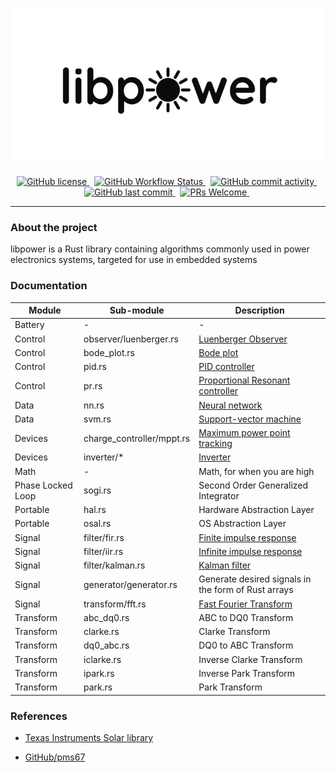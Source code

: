 <p align="center">
    <img src="assets/libpower-logo-small.png" alt="libpower-logo"/>
</p>

<p align="center">
    <a href="https://img.shields.io/badge/license-MIT-blue.svg">
        <img src="https://img.shields.io/badge/license-MIT-blue.svg" alt="GitHub license" />
    </a>&nbsp;
    <a href="https://img.shields.io/github/actions/workflow/status/shishir-dey/libpower/rust_host.yml?branch=main">
        <img src="https://img.shields.io/github/actions/workflow/status/shishir-dey/libpower/rust_host.yml?branch=main"
            alt="GitHub Workflow Status" />
    </a>&nbsp;
    <a href="https://img.shields.io/github/commit-activity/m/shishir-dey/libpower">
        <img src="https://img.shields.io/github/commit-activity/m/shishir-dey/libpower" alt="GitHub commit activity" />
    </a>&nbsp;
    <a href="https://img.shields.io/github/last-commit/shishir-dey/libpower">
        <img src="https://img.shields.io/github/last-commit/shishir-dey/libpower" alt="GitHub last commit" />
    </a>&nbsp;
    <a href="https://img.shields.io/badge/PRs-welcome-brightgreen.svg">
        <img src="https://img.shields.io/badge/PRs-welcome-brightgreen.svg" alt="PRs Welcome" />
    </a>&nbsp;
</p>

<hr>


<h3>About the project</h3>

libpower is a Rust library containing algorithms commonly used in power electronics systems, targeted for use in embedded systems


<h3>Documentation</h3>

| Module      | Sub-module | Description |
| ----------- | ----------- | ----------- |
| Battery | - | - |
| Control      | observer/luenberger.rs       | [Luenberger Observer](https://en.wikipedia.org/wiki/State_observer) |
| Control      | bode_plot.rs       | [Bode plot](https://en.wikipedia.org/wiki/Bode_plot) |
| Control      | pid.rs       | [PID controller](https://en.wikipedia.org/wiki/PID_controller) |
| Control      | pr.rs       | [Proportional Resonant controller](https://imperix.com/doc/implementation/proportional-resonant-controller) |
| Data      | nn.rs       | [Neural network](https://en.wikipedia.org/wiki/Neural_network) |
| Data      | svm.rs       | [Support-vector machine](https://en.wikipedia.org/wiki/Support-vector_machine) |
| Devices      | charge_controller/mppt.rs       | [Maximum power point tracking](https://en.wikipedia.org/wiki/Maximum_power_point_tracking) |
| Devices      | inverter/*       | [Inverter](https://en.wikipedia.org/wiki/Power_inverter) |
| Math      | -       | Math, for when you are high |
| Phase Locked Loop | sogi.rs | Second Order Generalized Integrator |
| Portable | hal.rs | Hardware Abstraction Layer |
| Portable | osal.rs | OS Abstraction Layer |
| Signal      | filter/fir.rs       | [Finite impulse response](https://en.wikipedia.org/wiki/Finite_impulse_response) |
| Signal      | filter/iir.rs       | [Infinite impulse response](https://en.wikipedia.org/wiki/Infinite_impulse_response) |
| Signal      | filter/kalman.rs       | [Kalman filter](https://en.wikipedia.org/wiki/Kalman_filter) |
| Signal      | generator/generator.rs       | Generate desired signals in the form of Rust arrays |
| Signal      | transform/fft.rs       | [Fast Fourier Transform](https://en.wikipedia.org/wiki/Fast_Fourier_transform) |
| Transform      | abc_dq0.rs       | ABC to DQ0 Transform |
| Transform      | clarke.rs       | Clarke Transform |
| Transform      | dq0_abc.rs       | DQ0 to ABC Transform |
| Transform      | iclarke.rs       | Inverse Clarke Transform |
| Transform      | ipark.rs       | Inverse Park Transform |
| Transform      | park.rs       | Park Transform |


<h3>References</h3>

+ [Texas Instruments Solar library](https://e2e.ti.com/cfs-file/__key/communityserver-discussions-components-files/171/SolarLib.pdf)

+ [GitHub/pms67](https://github.com/pms67)
